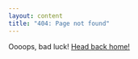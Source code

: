 ```yaml
---
layout: content
title: "404: Page not found"
---
```


Oooops, bad luck! <a href="{{ site.baseurl }}/">Head back home!</a> 

